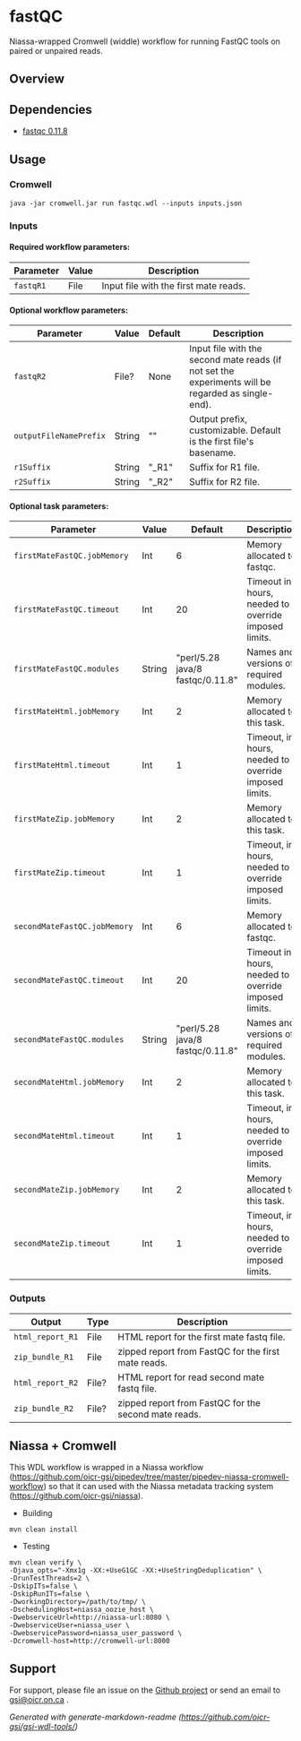 # fastQC

Niassa-wrapped Cromwell (widdle) workflow for running FastQC tools on paired or unpaired reads.

## Overview

## Dependencies

* [fastqc 0.11.8](https://www.bioinformatics.babraham.ac.uk/projects/fastqc/)


## Usage

### Cromwell
```
java -jar cromwell.jar run fastqc.wdl --inputs inputs.json
```

### Inputs

#### Required workflow parameters:
Parameter|Value|Description
---|---|---
`fastqR1`|File|Input file with the first mate reads.


#### Optional workflow parameters:
Parameter|Value|Default|Description
---|---|---|---
`fastqR2`|File?|None| Input file with the second mate reads (if not set the experiments will be regarded as single-end).
`outputFileNamePrefix`|String|""|Output prefix, customizable. Default is the first file's basename.
`r1Suffix`|String|"_R1"|Suffix for R1 file.
`r2Suffix`|String|"_R2"|Suffix for R2 file.


#### Optional task parameters:
Parameter|Value|Default|Description
---|---|---|---
`firstMateFastQC.jobMemory`|Int|6|Memory allocated to fastqc.
`firstMateFastQC.timeout`|Int|20|Timeout in hours, needed to override imposed limits.
`firstMateFastQC.modules`|String|"perl/5.28 java/8 fastqc/0.11.8"|Names and versions of required modules.
`firstMateHtml.jobMemory`|Int|2|Memory allocated to this task.
`firstMateHtml.timeout`|Int|1|Timeout, in hours, needed to override imposed limits.
`firstMateZip.jobMemory`|Int|2|Memory allocated to this task.
`firstMateZip.timeout`|Int|1|Timeout, in hours, needed to override imposed limits.
`secondMateFastQC.jobMemory`|Int|6|Memory allocated to fastqc.
`secondMateFastQC.timeout`|Int|20|Timeout in hours, needed to override imposed limits.
`secondMateFastQC.modules`|String|"perl/5.28 java/8 fastqc/0.11.8"|Names and versions of required modules.
`secondMateHtml.jobMemory`|Int|2|Memory allocated to this task.
`secondMateHtml.timeout`|Int|1|Timeout, in hours, needed to override imposed limits.
`secondMateZip.jobMemory`|Int|2|Memory allocated to this task.
`secondMateZip.timeout`|Int|1|Timeout, in hours, needed to override imposed limits.


### Outputs

Output | Type | Description
---|---|---
`html_report_R1`|File|HTML report for the first mate fastq file.
`zip_bundle_R1`|File|zipped report from FastQC for the first mate reads.
`html_report_R2`|File?|HTML report for read second mate fastq file.
`zip_bundle_R2`|File?|zipped report from FastQC for the second mate reads.


## Niassa + Cromwell

This WDL workflow is wrapped in a Niassa workflow (https://github.com/oicr-gsi/pipedev/tree/master/pipedev-niassa-cromwell-workflow) so that it can used with the Niassa metadata tracking system (https://github.com/oicr-gsi/niassa).

* Building
```
mvn clean install
```

* Testing
```
mvn clean verify \
-Djava_opts="-Xmx1g -XX:+UseG1GC -XX:+UseStringDeduplication" \
-DrunTestThreads=2 \
-DskipITs=false \
-DskipRunITs=false \
-DworkingDirectory=/path/to/tmp/ \
-DschedulingHost=niassa_oozie_host \
-DwebserviceUrl=http://niassa-url:8080 \
-DwebserviceUser=niassa_user \
-DwebservicePassword=niassa_user_password \
-Dcromwell-host=http://cromwell-url:8000
```

## Support

For support, please file an issue on the [Github project](https://github.com/oicr-gsi) or send an email to gsi@oicr.on.ca .

_Generated with generate-markdown-readme (https://github.com/oicr-gsi/gsi-wdl-tools/)_
